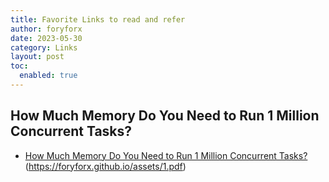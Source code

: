```yaml
---
title: Favorite Links to read and refer
author: foryforx
date: 2023-05-30
category: Links
layout: post
toc:
  enabled: true
---
```


## How Much Memory Do You Need to Run 1 Million Concurrent Tasks?

- <a href="https://pkolaczk.github.io/memory-consumption-of-async/">How Much Memory Do You Need to Run 1 Million Concurrent Tasks?</a> (https://foryforx.github.io/assets/1.pdf)

